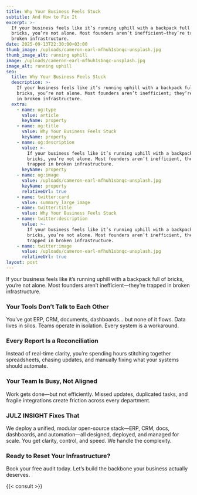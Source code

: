 ```yaml
---
title: Why Your Business Feels Stuck
subtitle: And How to Fix It
excerpt: >-
  If your business feels like it’s running uphill with a backpack full of
  bricks, you’re not alone. Most founders aren’t inefficient—they’re trapped in
  broken infrastructure.
date: 2025-09-13T22:30:00+03:00
thumb_image: /uploads/cameron-earl-mfhuh1sbnqc-unsplash.jpg
thumb_image_alt: running uphill
image: /uploads/cameron-earl-mfhuh1sbnqc-unsplash.jpg
image_alt: running uphill
seo:
  title: Why Your Business Feels Stuck
  description: >-
    If your business feels like it’s running uphill with a backpack full of
    bricks, you’re not alone. Most founders aren’t inefficient; they’re trapped
    in broken infrastructure.
  extra:
    - name: og:type
      value: article
      keyName: property
    - name: og:title
      value: Why Your Business Feels Stuck
      keyName: property
    - name: og:description
      value: >-
        If your business feels like it’s running uphill with a backpack full of
        bricks, you’re not alone. Most founders aren’t inefficient, they’re
        trapped in broken infrastructure.
      keyName: property
    - name: og:image
      value: /uploads/cameron-earl-mfhuh1sbnqc-unsplash.jpg
      keyName: property
      relativeUrl: true
    - name: twitter:card
      value: summary_large_image
    - name: twitter:title
      value: Why Your Business Feels Stuck
    - name: twitter:description
      value: >-
        If your business feels like it’s running uphill with a backpack full of
        bricks, you’re not alone. Most founders aren’t inefficient, they’re
        trapped in broken infrastructure.
    - name: twitter:image
      value: /uploads/cameron-earl-mfhuh1sbnqc-unsplash.jpg
      relativeUrl: true
layout: post
---
```

If your business feels like it’s running uphill with a backpack full of bricks, you’re not alone. Most founders aren’t inefficient—they’re trapped in broken infrastructure.

### Your Tools Don’t Talk to Each Other

You’ve got ERP, CRM, documents, dashboards… but none of it flows. Data lives in silos. Teams operate in isolation. Every system is a workaround.

### Every Report Is a Reconciliation

Instead of real-time clarity, you’re spending hours stitching together spreadsheets, chasing updates, and manually fixing what your systems should automate.

### Your Team Is Busy, Not Aligned

Work gets done—but not efficiently. Missed updates, duplicated tasks, and fragile integrations create friction across every department.

### JULZ INSIGHT Fixes That

We deploy a unified, modular open-source stack—ERP, CRM, docs, dashboards, and automation—all designed, deployed, and managed for scale. You get clarity, control, and speed. We handle the complexity.

### Ready to Reset Your Infrastructure?

Book your free audit today. Let’s build the backbone your business actually deserves.

{{&lt; consult &gt;}}